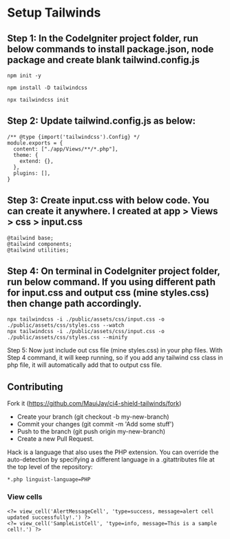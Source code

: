 # Setup Tailwinds

## Step 1: In the CodeIgniter project folder, run below commands to install package.json, node package and create blank tailwind.config.js

```code
npm init -y

npm install -D tailwindcss

npx tailwindcss init
```

## Step 2: Update tailwind.config.js as below:

```code
/** @type {import('tailwindcss').Config} */
module.exports = {
  content: ["./app/Views/**/*.php"],
  theme: {
    extend: {},
  },
  plugins: [],
}
```

## Step 3: Create input.css with below code. You can create it anywhere. I created at app > Views > css > input.css

```code
@tailwind base;
@tailwind components;
@tailwind utilities;
```

## Step 4: On terminal in CodeIgniter project folder, run below command. If you using different path for input.css and output css (mine styles.css) then change path accordingly.

```code
npx tailwindcss -i ./public/assets/css/input.css -o ./public/assets/css/styles.css --watch
npx tailwindcss -i ./public/assets/css/input.css -o ./public/assets/css/styles.css --minify
```

Step 5: Now just include out css file (mine styles.css) in your php files. With Step 4 command, it will keep running, so if you add any tailwind css class in php file, it will automatically add that to output css file.

## Contributing

Fork it (https://github.com/MauiJay/ci4-shield-tailwinds/fork)

- Create your branch (git checkout -b my-new-branch)
- Commit your changes (git commit -m 'Add some stuff')
- Push to the branch (git push origin my-new-branch)
- Create a new Pull Request.


Hack is a language that also uses the PHP extension. You can override the auto-detection by specifying a different language in a .gitattributes file at the top level of the repository:

```
*.php linguist-language=PHP
```

### View cells
```
<?= view_cell('AlertMessageCell', 'type=success, message=alert cell updated successfully!.') ?>
<?= view_cell('SampleListCell', 'type=info, message=This is a sample cell!.') ?>
```